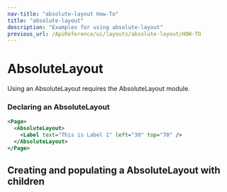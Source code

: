 ```yaml
---
nav-title: "absolute-layout How-To"
title: "absolute-layout"
description: "Examples for using absolute-layout"
previous_url: /ApiReference/ui/layouts/absolute-layout/HOW-TO
---
```

# AbsoluteLayout
Using an AbsoluteLayout requires the AbsoluteLayout module.
<snippet id='absolute-layout-require'/>

### Declaring an AbsoluteLayout
``` XML
<Page>
  <AbsoluteLayout>
    <Label text="This is Label 1" left="30" top="70" />
  </AbsoluteLayout>
</Page>
```

## Creating and populating a AbsoluteLayout with children
<snippet id='absolute-layout-populating'/>
